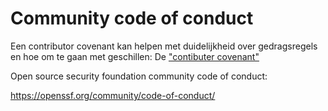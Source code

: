 # Community code of conduct

Een contributor covenant kan helpen met duidelijkheid over gedragsregels en hoe om te gaan met geschillen: 
De <a href="https://www.contributor-covenant.org/">"contibuter covenant"</a> 

Open source security foundation community code of conduct:

<a href="https://openssf.org/community/code-of-conduct/">https://openssf.org/community/code-of-conduct/</a>
